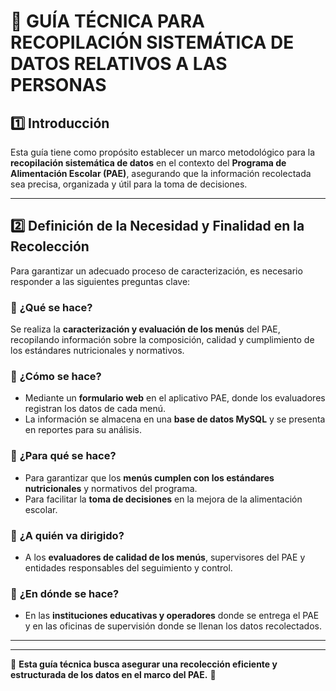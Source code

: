 # 📌 GUÍA TÉCNICA PARA RECOPILACIÓN SISTEMÁTICA DE DATOS RELATIVOS A LAS PERSONAS

## 1️⃣ Introducción

Esta guía tiene como propósito establecer un marco metodológico para la **recopilación sistemática de datos** en el contexto del **Programa de Alimentación Escolar (PAE)**, asegurando que la información recolectada sea precisa, organizada y útil para la toma de decisiones.

---

## 2️⃣ Definición de la Necesidad y Finalidad en la Recolección

Para garantizar un adecuado proceso de caracterización, es necesario responder a las siguientes preguntas clave:

### 🔹 **¿Qué se hace?**
Se realiza la **caracterización y evaluación de los menús** del PAE, recopilando información sobre la composición, calidad y cumplimiento de los estándares nutricionales y normativos.

### 🔹 **¿Cómo se hace?**
- Mediante un **formulario web** en el aplicativo PAE, donde los evaluadores registran los datos de cada menú.
- La información se almacena en una **base de datos MySQL** y se presenta en reportes para su análisis.

### 🔹 **¿Para qué se hace?**
- Para garantizar que los **menús cumplen con los estándares nutricionales** y normativos del programa.
- Para facilitar la **toma de decisiones** en la mejora de la alimentación escolar.

### 🔹 **¿A quién va dirigido?**
- A los **evaluadores de calidad de los menús**, supervisores del PAE y entidades responsables del seguimiento y control.

### 🔹 **¿En dónde se hace?**
- En las **instituciones educativas y operadores** donde se entrega el PAE y en las oficinas de supervisión donde se llenan los datos recolectados.

---

---

📌 **Esta guía técnica busca asegurar una recolección eficiente y estructurada de los datos en el marco del PAE.** 🚀

